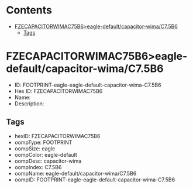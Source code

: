 



Contents
========

* [FZECAPACITORWIMAC75B6>eagle-default/capacitor-wima/C7.5B6](#fzecapacitorwimac75b6eagle-defaultcapacitor-wimac75b6)
	* [Tags](#tags)

# FZECAPACITORWIMAC75B6>eagle-default/capacitor-wima/C7.5B6

- ID: FOOTPRINT-eagle-eagle-default-capacitor-wima-C7.5B6
- Hex ID: FZECAPACITORWIMAC75B6
- Name: 
- Description: 

## Tags

- hexID: FZECAPACITORWIMAC75B6
- oompType: FOOTPRINT
- oompSize: eagle
- oompColor: eagle-default
- oompDesc: capacitor-wima
- oompIndex: C7.5B6
- oompName: eagle-default/capacitor-wima/C7.5B6
- oompID: FOOTPRINT-eagle-eagle-default-capacitor-wima-C7.5B6
